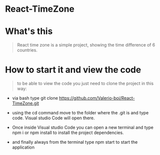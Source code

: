 # React-TimeZone

<h1>What's this</h1>

> React time zone is a simple project, showing the time difference of 6 countries.

<h1>
How to start it and view the code
</h1>

> to be able to view the code you just need to clone the project in this way:

- via bash type git clone https://github.com/Valerio-boi/React-TimeZone.git

- using the cd command move to the folder where the .git is and type code.
Visual studio Code will open there.

- Once inside Visual studio Code you can open a new terminal and type npm i or npm install to install the project dependencies.

- and finally always from the terminal type npm start to start the application

